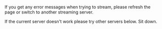 If you get any error messages when trying to stream, please refresh the page or switch to another streaming server.

If the current server doesn't work please try other servers below. Sit down.
